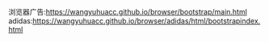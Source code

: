 浏览器广告:https://wangyuhuacc.github.io/browser/bootstrap/main.html
adidas:https://wangyuhuacc.github.io/browser/adidas/html/bootstrapindex.html
